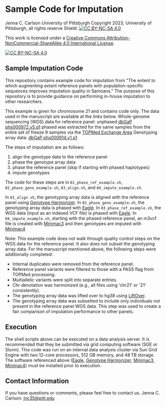 # Sample Code for Imputation

Jenna C. Carlson
University of Pittsburgh
Copyright 2023, University of Pittsburgh, all rights reserve
Shield: [![CC BY-NC-SA 4.0][cc-by-nc-sa-shield]][cc-by-nc-sa]

This work is licensed under a
[Creative Commons Attribution-NonCommercial-ShareAlike 4.0 International License][cc-by-nc-sa].

[![CC BY-NC-SA 4.0][cc-by-nc-sa-image]][cc-by-nc-sa]

[cc-by-nc-sa]: http://creativecommons.org/licenses/by-nc-sa/4.0/
[cc-by-nc-sa-image]: https://licensebuttons.net/l/by-nc-sa/4.0/88x31.png
[cc-by-nc-sa-shield]: https://img.shields.io/badge/License-CC%20BY--NC--SA%204.0-lightgrey.svg

## Sample Imputation Code

This repository contains example code for imputation from "The extent to which augmenting extant reference panels with population-specific sequences improves imputation quality in Samoans." The purpose of this repository is to provide guidance on performing in-house imputation to other researchers.

This example is given for chromosome 21 and contains code only. The data used in the manuscript are available at the links below.
  Whole-genome sequencing (WGS) data for reference panel: 
    unphased [dbGaP phs000972.v5.p1](https://www.ncbi.nlm.nih.gov/projects/gap/cgi-bin/study.cgi?study_id=phs000972.v5.p1)
    phased was extracted for the same samples from the entire set of freeze 9 samples via the [TOPMed Exchange Area](https://topmed.nhlbi.nih.gov/)
  Genotyping array data: [dbGaP phs000914.v1.p1](https://www.ncbi.nlm.nih.gov/projects/gap/cgi-bin/study.cgi?study_id=phs000914.v1.p1) 

The steps of imputation are as follows:
  1. align the genotype data to the reference panel
  2. phase the genotype array data
  3. phase the reference panel (skip if starting with phased haplotypes)
  4. impute genotypes

The code for these steps are in `01_phase_ref_example.sh`, `02_phase_geno_example.sh`, `03_align.sh`, and `04_impute_example.sh`. 

In `01_align.sh`, the genotyping array data is aligned with the reference panel using [Genotype Harmonizer](https://bioinformaticshome.com/tools/descriptions/Genotype_harmonizer.html#gsc.tab=0). 
In `02_phase_geno_example.sh`, the genotyping array data is phased with [Eagle](https://alkesgroup.broadinstitute.org/Eagle/).
In `03_phase_ref_example.sh`, the WGS data (input as an indexed VCF file) is phased with [Eagle](https://alkesgroup.broadinstitute.org/Eagle/).
In `04_impute_example.sh`, starting with the phased reference panel, an m3vcf file is created with [Minimac3](https://genome.sph.umich.edu/wiki/Minimac3) and then genotypes are imputed with [Minimac4](https://genome.sph.umich.edu/wiki/Minimac4)

Note: This example code does not walk through quality control steps on the WGS data for the reference panel. It also does not subset the genotyping array data. For the manuscript mentioned above, the following steps were additionally completed:
  * Internal duplicates were removed from the reference panel. 
  * Reference panel variants were filtered to those with a PASS flag from TOPMed processing.
  * Multiallelic variants were split into separate entries.
  * Chr denotation was harmonized (e.g., all files using 'chr21' or '21' consistently).
  * The genotyping array data was lifted over to hg38 using [LiftOver](https://genome.ucsc.edu/cgi-bin/hgLiftOver).
  * The genotyping array data was subsetted to include only individuals not present in the reference panel WGS data. This step was used to create a fair comparison of imputation performance to other panels.  

## Execution
The shell scripts above can be executed on a data analysis server. It is recommended that they be submitted via grid computing software (SGE or Slurm). This code was run on an internal data analysis cluster via Sun Grid Engine with two 12-core processors, 512 GB memory, and 48 TB storage.
The software referenced above ([Eagle](https://alkesgroup.broadinstitute.org/Eagle/), [Genotype Harmonizer](https://bioinformaticshome.com/tools/descriptions/Genotype_harmonizer.html#gsc.tab=0), [Minimac3](https://genome.sph.umich.edu/wiki/Minimac3), [Minimac4](https://genome.sph.umich.edu/wiki/Minimac4)) must be installed prior to execution. 

## Contact Information
If you have questions or comments, please feel free to contact us.
Jenna C. Carlson: jnc35@pitt.edu
